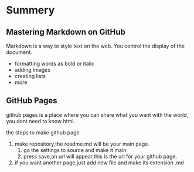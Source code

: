 # Summery
## Mastering Markdown on GitHub 
Markdown is a way to style text on the web.
You control the display of the document.
- formatting words as bold or italic
- adding images
- creating lists
- more
## GitHub Pages
github pages is a place where you can share what you want with the world, you dont need to know html.
 
 the steps to make github page
1. make repository,the readme.md will be your main page.
    1. go the settings to source and make it main 
    2. press save,an url will appear,this is the url for your github page.
2. if you want another page,just add new file and make its extension .md
